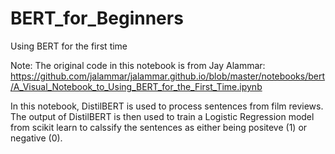 # BERT_for_Beginners
Using BERT for the first time

Note: The original code in this notebook is from Jay Alammar: https://github.com/jalammar/jalammar.github.io/blob/master/notebooks/bert/A_Visual_Notebook_to_Using_BERT_for_the_First_Time.ipynb

In this notebook, DistilBERT is used to process sentences from film reviews. The output of DistilBERT is then used to train a Logistic Regression model from scikit learn to calssify the sentences as either being positeve (1) or negative (0).

